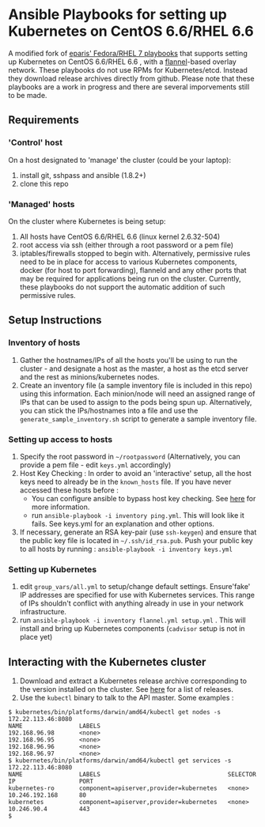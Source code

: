 # Ansible Playbooks for setting up Kubernetes on CentOS 6.6/RHEL 6.6

A modified fork of [eparis' Fedora/RHEL 7 playbooks](https://github.com/eparis/kubernetes-ansible) that supports setting up Kubernetes on CentOS 6.6/RHEL 6.6 , with a [flannel](https://github.com/coreos/flannel)-based overlay network. These playbooks do not use RPMs for Kubernetes/etcd. Instead they download release archives directly from github. Please note that these playbooks are a work in progress and there are several imporvements still to be made.  

## Requirements

### 'Control' host
On a host designated to 'manage' the cluster (could be your laptop): 
1. install git, sshpass and ansible (1.8.2+) 
2. clone this repo 

### 'Managed' hosts
On the cluster where Kubernetes is being setup:

1. All hosts have CentOS 6.6/RHEL 6.6 (linux kernel 2.6.32-504)
2. root access via ssh (either through a root password or a pem file) 
3. iptables/firewalls stopped to begin with. Alternatively, permissive rules need to be in place for access to various Kubernetes components, docker (for host to port forwarding), flanneld and any other ports that may be required for applications being run on the cluster. Currently, these playbooks do not support the automatic addition of such permissive rules.   

## Setup Instructions

### Inventory of hosts
1. Gather the hostnames/IPs of all the hosts you'll be using to run the cluster - and designate a host as the master, a host as the etcd server and the rest as minions/kubernetes nodes.
2. Create an inventory file (a sample inventory file is included in this repo) using this information. Each minion/node will need an assigned range of IPs that can be used to assign to the pods being spun up. Alternatively, you can stick the IPs/hostnames into a file and use the `generate_sample_inventory.sh` script to generate a sample inventory file. 

### Setting up access to hosts

1. Specify the root password in `~/rootpassword` (Alternatively, you can provide a pem file - edit `keys.yml` accordingly) 
2. Host Key Checking : In order to avoid an 'interactive' setup, all the host keys need to already be in the `known_hosts` file. If you have never accessed these hosts before :
   * You can configure ansible to bypass host key checking. See [here](http://docs.ansible.com/intro_getting_started.html#host-key-checking) for more information. 
   * run `ansible-playbook -i inventory ping.yml`. This will look like it fails. See keys.yml for an explanation and other options.  
3. If necessary, generate an RSA key-pair (use `ssh-keygen`) and ensure that the public key file is located in `~/.ssh/id_rsa.pub`. Push your public key to all hosts by running : `ansible-playbook -i inventory keys.yml`

### Setting up Kubernetes

1. edit `group_vars/all.yml` to setup/change default settings. Ensure'fake' IP addresses are specified for use with Kubernetes services. This range of IPs shouldn't conflict with anything already in use in your network infrastructure. 
2. run `ansible-playbook -i inventory flannel.yml setup.yml` . This will install and bring up Kubernetes components (`cadvisor` setup is not in place yet) 

## Interacting with the Kubernetes cluster

1. Download and extract a Kubernetes release archive corresponding to the version installed on the cluster. See [here](https://github.com/GoogleCloudPlatform/kubernetes/releases) for a list of releases. 
2. Use the `kubectl` binary to talk to the API master. Some examples : 

```
$ kubernetes/bin/platforms/darwin/amd64/kubectl get nodes -s 172.22.113.46:8080
NAME                LABELS
192.168.96.98       <none>
192.168.96.95       <none>
192.168.96.96       <none>
192.168.96.97       <none>
$ kubernetes/bin/platforms/darwin/amd64/kubectl get services -s 172.22.113.46:8080
NAME                LABELS                                    SELECTOR            IP                  PORT
kubernetes-ro       component=apiserver,provider=kubernetes   <none>              10.246.192.168      80
kubernetes          component=apiserver,provider=kubernetes   <none>              10.246.90.4         443
$
```

